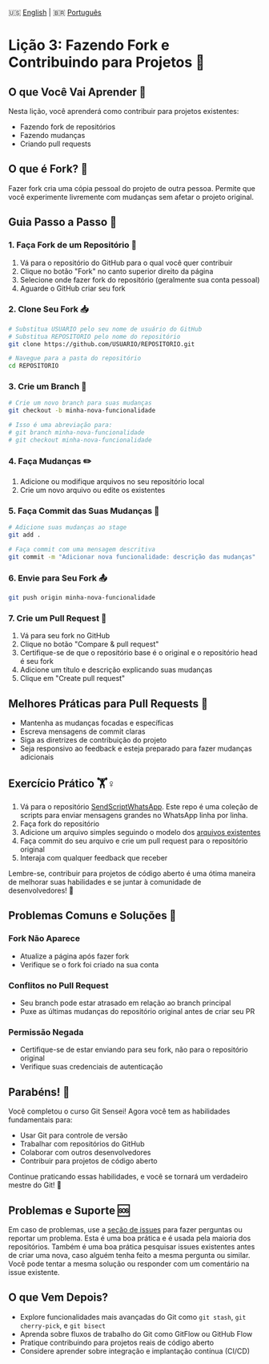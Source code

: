 🇺🇸 [English](../LESSON_THREE.md) | 🇧🇷 [Português](./LESSON_THREE.md)

# Lição 3: Fazendo Fork e Contribuindo para Projetos 🍴

## O que Você Vai Aprender 🎯
Nesta lição, você aprenderá como contribuir para projetos existentes:
- Fazendo fork de repositórios
- Fazendo mudanças
- Criando pull requests

## O que é Fork? 🤔
Fazer fork cria uma cópia pessoal do projeto de outra pessoa. Permite que você experimente livremente com mudanças sem afetar o projeto original.

## Guia Passo a Passo 📝

### 1. Faça Fork de um Repositório 🍴
1. Vá para o repositório do GitHub para o qual você quer contribuir
2. Clique no botão "Fork" no canto superior direito da página
3. Selecione onde fazer fork do repositório (geralmente sua conta pessoal)
4. Aguarde o GitHub criar seu fork

### 2. Clone Seu Fork 📥
```bash
# Substitua USUARIO pelo seu nome de usuário do GitHub
# Substitua REPOSITORIO pelo nome do repositório
git clone https://github.com/USUARIO/REPOSITORIO.git

# Navegue para a pasta do repositório
cd REPOSITORIO
```

### 3. Crie um Branch 🌿
```bash
# Crie um novo branch para suas mudanças
git checkout -b minha-nova-funcionalidade

# Isso é uma abreviação para:
# git branch minha-nova-funcionalidade
# git checkout minha-nova-funcionalidade
```

### 4. Faça Mudanças ✏️
1. Adicione ou modifique arquivos no seu repositório local
2. Crie um novo arquivo ou edite os existentes

### 5. Faça Commit das Suas Mudanças 💾
```bash
# Adicione suas mudanças ao stage
git add .

# Faça commit com uma mensagem descritiva
git commit -m "Adicionar nova funcionalidade: descrição das mudanças"
```

### 6. Envie para Seu Fork 📤
```bash
git push origin minha-nova-funcionalidade
```

### 7. Crie um Pull Request 🔄
1. Vá para seu fork no GitHub
2. Clique no botão "Compare & pull request"
3. Certifique-se de que o repositório base é o original e o repositório head é seu fork
4. Adicione um título e descrição explicando suas mudanças
5. Clique em "Create pull request"

## Melhores Práticas para Pull Requests 🌟
- Mantenha as mudanças focadas e específicas
- Escreva mensagens de commit claras
- Siga as diretrizes de contribuição do projeto
- Seja responsivo ao feedback e esteja preparado para fazer mudanças adicionais

## Exercício Prático 🏋️♀️
1. Vá para o repositório [SendScriptWhatsApp](https://github.com/Douglas019BR/SendScriptWhatsApp). Este repo é uma coleção de scripts para enviar mensagens grandes no WhatsApp linha por linha.
2. Faça fork do repositório
3. Adicione um arquivo simples seguindo o modelo dos [arquivos existentes](https://github.com/Douglas019BR/SendScriptWhatsApp/tree/main/scripts)
4. Faça commit do seu arquivo e crie um pull request para o repositório original
5. Interaja com qualquer feedback que receber

Lembre-se, contribuir para projetos de código aberto é uma ótima maneira de melhorar suas habilidades e se juntar à comunidade de desenvolvedores! 🚀

## Problemas Comuns e Soluções 🔧

### Fork Não Aparece
- Atualize a página após fazer fork
- Verifique se o fork foi criado na sua conta

### Conflitos no Pull Request
- Seu branch pode estar atrasado em relação ao branch principal
- Puxe as últimas mudanças do repositório original antes de criar seu PR

### Permissão Negada
- Certifique-se de estar enviando para seu fork, não para o repositório original
- Verifique suas credenciais de autenticação

## Parabéns! 🎉

Você completou o curso Git Sensei! Agora você tem as habilidades fundamentais para:
- Usar Git para controle de versão
- Trabalhar com repositórios do GitHub
- Colaborar com outros desenvolvedores
- Contribuir para projetos de código aberto

Continue praticando essas habilidades, e você se tornará um verdadeiro mestre do Git! 🥋

## Problemas e Suporte 🆘

Em caso de problemas, use a [seção de issues](https://github.com/Douglas019BR/git-sensei/issues) para fazer perguntas ou reportar um problema. Esta é uma boa prática e é usada pela maioria dos repositórios. Também é uma boa prática pesquisar issues existentes antes de criar uma nova, caso alguém tenha feito a mesma pergunta ou similar. Você pode tentar a mesma solução ou responder com um comentário na issue existente.

## O que Vem Depois?

- Explore funcionalidades mais avançadas do Git como `git stash`, `git cherry-pick`, e `git bisect`
- Aprenda sobre fluxos de trabalho do Git como GitFlow ou GitHub Flow
- Pratique contribuindo para projetos reais de código aberto
- Considere aprender sobre integração e implantação contínua (CI/CD)
